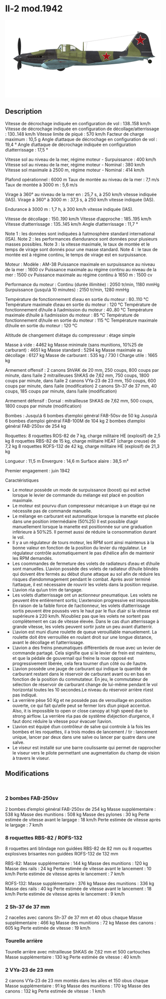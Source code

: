 # Il-2 mod.1942

![il2m42](../images/il2m42.png)

## Description

Vitesse de décrochage indiquée en configuration de vol : 138..158 km/h
Vitesse de décrochage indiquée en configuration de décollage/atterrissage : 130..148 km/h
Vitesse limite de piqué : 570 km/h
Facteur de charge maximum : 10,5 g
Angle d\attaque de décrochage en configuration de vol : 19,4 °
Angle d\attaque de décrochage indiquée en configuration d\atterrissage : 17,5 °

Vitesse sol au niveau de la mer, régime moteur - Surpuissance : 400 km/h
Vitesse sol au niveau de la mer, régime moteur - Nominal : 380 km/h
Vitesse sol maximale à 2500 m, régime moteur - Nominal : 414 km/h

Plafond opérationnel : 6000 m
Taux de montée au niveau de la mer : 7,1 m/s
Taux de montée à 3000 m : 5,6 m/s

Virage à 360° au niveau de la mer en : 25,7 s, à 250 km/h vitesse indiquée (IAS).
Virage à 360° à 3000 m : 37,3 s, à 250 km/h vitesse indiquée (IAS).

Endurance à 3000 m : 1,7 h, à 300 km/h vitesse indiquée (IAS).

Vitesse de décollage : 150..190 km/h
Vitesse d\approche : 185..195 km/h
Vitesse d\atterrissage : 135..145 km/h
Angle d\atterrissage : 11,7 °

Note 1 : les données sont indiquées à l\atmosphère standard international (ISA).
Note 2 : les performances d\endurance sont données pour plusieurs masses possibles.
Note 3 : la vitesse maximale, le taux de montée et le temps de virage sont donnés pour une masse standard.
Note 4 : le taux de montée est à régime continu, le temps de virage est en surpuissance.

Moteur :
Modèle : AM-38
Puissance maximale en surpuissance au niveau de la mer : 1600 cv
Puissance maximale au régime continu au niveau de la mer : 1500 cv
Puissance maximale au régime continu à 1650 m : 1500 cv

Performance du moteur :
Continu (durée illimitée) : 2050 tr/min, 1180 mmHg
Surpuissance (jusqu\à 10 minutes) : 2150 tr/min, 1280 mmHg

Température de fonctionnement d\eau en sortie du moteur : 80..110 °C
Température maximale d\eau en sortie du moteur : 120 °C
Température de fonctionnement d\huile à l\admission du moteur : 40..80 °C
Température maximale d\huile à l\admission du moteur : 85 °C
Température de fonctionnement d\huile en sortie du moteur : 115 °C
Température maximale d\huile en sortie du moteur : 120 °C

Altitude de changement d\étage du compresseur : étage simple

Masse à vide : 4462 kg
Masse minimale (sans munitions, 10%25 de carburant) : 4651 kg
Masse standard : 5294 kg
Masse maximale au décollage : 6127 kg
Masse de carburant : 535 kg / 730 l
Charge utile : 1665 kg

Armement offensif :
2 canons ShVAK de 20 mm, 250 coups, 800 coups par minute, dans l\aile
2 mitrailleuses ShKAS de 7,62 mm, 750 coups, 1800 coups par minute, dans l\aile
2 canons VYa-23 de 23 mm, 150 coups, 600 coups par minute, dans l\aile (modification)
2 canons Sh-37 de 37 mm, 40 coups, 185 coups par minute, dans l\aile (modification)

Armement défensif :
Dorsal : mitrailleuse ShKAS de 7,62 mm, 500 coups, 1800 coups par minute (modification)

Bombes :
Jusqu\à 6 bombes d\emploi général FAB-50sv de 50 kg
Jusqu\à 6 bombes d\emploi général FAB-100M de 104 kg
2 bombes d\emploi général FAB-250sv de 254 kg 

Roquettes:
8 roquettes ROS-82 de 7 kg, charge militaire HE (explosif) de 2,5 kg
8 roquettes RBS-82 de 15 kg, charge militaire HEAT (charge creuse) de 7,2 kg
8 roquettes ROFS-132 de 42 kg, charge militaire HE (explosif) de 21,3 kg

Longueur : 11,5 m
Envergure : 14,6 m
Surface alaire : 38,5 m²

Premier engagement : juin 1942

Caractéristiques
- Le moteur possède un mode de surpuissance (boost) qui est activé lorsque le levier de commande du mélange est placé en position maximale.
- Le moteur est pourvu d\un compresseur mécanique à un étage qui ne nécessite pas de commande manuelle.
- Le mélange en carburant est automatique lorsque la manette est placée dans une position intermédiaire (50%25) Il est possible d\agir manuellement lorsque la manette est positionnée sur une graduation inférieure à 50%25. Il permet aussi de réduire la consommation durant le vol.
- Il y a un régulateur de tours moteur, les RPM sont ainsi maintenus à la bonne valeur en fonction de la position du levier du régulateur. Le régulateur contrôle automatiquement le pas d\hélice afin de maintenir les RPM demandés.
- Les coommandes de fermeture des volets de radiateurs d\eau et d\huile sont manuelles. L\avion possède des volets de radiateur d\huile blindés qui doivent être fermés au début d\une attaque au sol afin de réduire les risques d\endommagement pendant le combat. Après avoir terminé l\attaque, il est nécessaire de rouvrir les volets dans la position requise.
- L\avion n\a qu\un trim de tangage.
- Les volets d\atterrissage ont un actionneur pneumatique. Les volets ne peuvent être entièrement sortis; L\extension progressive est impossible. En raison de la faible force de l\actionneur, les volets d\atterrissage sortis peuvent être poussés vers le haut par le flux d\air si la vitesse est supérieure à 220 km/h. N\oubliez pas que les volets ne sortent pas complètement en cas de vitesse élevée. Dans le cas d\un atterrissage à grande vitesse, les volets peuvent sortir juste un peu avant d\atterrir.
- L\avion est muni d\une roulette de queue verouillable manuelement. La roulette doit être verrouillée en roulant droit sur une longue distance, avant le décollage et l\atterrissage.
- L\avion a des freins pneumatiques différentiels de roue avec un levier de commande partagé. Cela signifie que si le levier de frein est maintenu, et que la pédale de gouvernail qui freine la roue opposé est progressivement libérée, cela fera tourner d\un côté ou de l\autre.
- L\avion possède une jauge de carburant qui indique la quantité de carburant restant dans le réservoir de carburant avant ou en bas en fonction de la position du commutateur. En jeu, le commutateur de sélection de réservoir de carburant change de lui-même pendant le vol horizontal toutes les 10 secondes.Le niveau du réservoir arrière n\est pas indiqué. 
- La verrière pèse 50 Kg et ne possède pas de verouillage en position ouverte, ce qui fait qu\elle peut se fermer lors d\un piqué accentué. Also, it is impossible to open or close canopy at high speed due to strong airflow. La verrière n\a pas de systême d\éjection d\urgence, il faut donc réduire la vitesse pour évacuer l\avion.
- L\avion est équipé d\un contrôleur de salve qui controle à la fois les bombes et les roquettes, il a trois modes de lancement / tir : lancement unique, lancer par deux dans une salve ou lancer par quatre dans une salve.
- Le viseur est installé sur une barre coulissante qui permet de rapprocher le viseur vers le pilote permettant une augmentation du champ de vision à travers le viseur.

## Modifications
﻿


### 2 bombes FAB-250sv

2 bombes d’emploi général FAB-250sv de 254 kg
Masse supplémentaire : 538 kg
Masse des munitions : 508 kg
Masse des pylones : 30 kg
Perte estimée de vitesse avant le largage : 18 km/h
Perte estimée de vitesse après le largage : 7 km/h﻿


### 8 roquettes RBS-82 / ROFS-132 

8 roquettes anti blindage non guidées RBS-82 de 82 mm ou 8 roquettes explosives brisantes non guidées ROFS-132 de 132 mm

RBS-82:
Masse supplémentaire : 144 kg
Masse des munitions : 120 kg
Masse des rails : 24 kg
Perte estimée de vitesse avant le lancement : 10 km/h
Perte estimée de vitesse après le lancement : 7 km/h

ROFS-132:
Masse supplémentaire : 376 kg
Masse des munitions : 336 kg
Masse des rails : 40 kg
Perte estimée de vitesse avant le lancement : 18 km/h
Perte estimée de vitesse après le lancement : 9 km/h﻿


### 2 Sh-37 de 37 mm

2 nacelles avec canons Sh-37 de 37 mm et 40 obus chaque
Masse supplémentaire : 466 kg
Masse des munitions : 72 kg
Masse des canons : 605 kg
Perte estimée de vitesse : 19 km/h﻿


### Tourelle arrière

Tourelle arrière avec mitrailleuse ShKAS de 7,62 mm et 500 cartouches
Masse supplémentaire : 130 kg
Perte estimée de vitesse : 40 km/h﻿


### 2 VYa-23 de 23 mm

2 canons VYa-23 de 23 mm montés dans les ailes et 150 obus chaque
Masse supplémentaire : 91 kg
Masse des munitions : 170 kg
Masse des canons : 132 kg
Perte estimée de vitesse : 1 km/h
